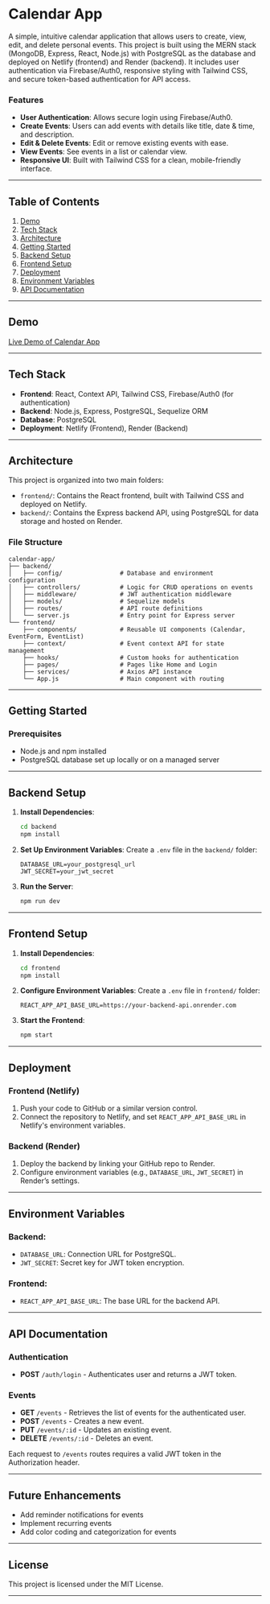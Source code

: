

# **Calendar App**

A simple, intuitive calendar application that allows users to create, view, edit, and delete personal events. This project is built using the MERN stack (MongoDB, Express, React, Node.js) with PostgreSQL as the database and deployed on Netlify (frontend) and Render (backend). It includes user authentication via Firebase/Auth0, responsive styling with Tailwind CSS, and secure token-based authentication for API access.

### **Features**
- **User Authentication**: Allows secure login using Firebase/Auth0.
- **Create Events**: Users can add events with details like title, date & time, and description.
- **Edit & Delete Events**: Edit or remove existing events with ease.
- **View Events**: See events in a list or calendar view.
- **Responsive UI**: Built with Tailwind CSS for a clean, mobile-friendly interface.

---

## **Table of Contents**

1. [Demo](#demo)
2. [Tech Stack](#tech-stack)
3. [Architecture](#architecture)
4. [Getting Started](#getting-started)
5. [Backend Setup](#backend-setup)
6. [Frontend Setup](#frontend-setup)
7. [Deployment](#deployment)
8. [Environment Variables](#environment-variables)
9. [API Documentation](#api-documentation)

---

## **Demo**
[Live Demo of Calendar App](https://yourapp.netlify.app)

---

## **Tech Stack**
- **Frontend**: React, Context API, Tailwind CSS, Firebase/Auth0 (for authentication)
- **Backend**: Node.js, Express, PostgreSQL, Sequelize ORM
- **Database**: PostgreSQL
- **Deployment**: Netlify (Frontend), Render (Backend)

---

## **Architecture**

This project is organized into two main folders:
- `frontend/`: Contains the React frontend, built with Tailwind CSS and deployed on Netlify.
- `backend/`: Contains the Express backend API, using PostgreSQL for data storage and hosted on Render.

### **File Structure**

```
calendar-app/
├── backend/
│   ├── config/                # Database and environment configuration
│   ├── controllers/           # Logic for CRUD operations on events
│   ├── middleware/            # JWT authentication middleware
│   ├── models/                # Sequelize models
│   ├── routes/                # API route definitions
│   └── server.js              # Entry point for Express server
└── frontend/
    ├── components/            # Reusable UI components (Calendar, EventForm, EventList)
    ├── context/               # Event context API for state management
    ├── hooks/                 # Custom hooks for authentication
    ├── pages/                 # Pages like Home and Login
    ├── services/              # Axios API instance
    └── App.js                 # Main component with routing
```

---

## **Getting Started**

### **Prerequisites**
- Node.js and npm installed
- PostgreSQL database set up locally or on a managed server

---

## **Backend Setup**

1. **Install Dependencies**:
   ```bash
   cd backend
   npm install
   ```
2. **Set Up Environment Variables**: Create a `.env` file in the `backend/` folder:
   ```plaintext
   DATABASE_URL=your_postgresql_url
   JWT_SECRET=your_jwt_secret
   ```
3. **Run the Server**:
   ```bash
   npm run dev
   ```

---

## **Frontend Setup**

1. **Install Dependencies**:
   ```bash
   cd frontend
   npm install
   ```
2. **Configure Environment Variables**: Create a `.env` file in `frontend/` folder:
   ```plaintext
   REACT_APP_API_BASE_URL=https://your-backend-api.onrender.com
   ```
3. **Start the Frontend**:
   ```bash
   npm start
   ```

---

## **Deployment**

### **Frontend (Netlify)**
1. Push your code to GitHub or a similar version control.
2. Connect the repository to Netlify, and set `REACT_APP_API_BASE_URL` in Netlify's environment variables.

### **Backend (Render)**
1. Deploy the backend by linking your GitHub repo to Render.
2. Configure environment variables (e.g., `DATABASE_URL`, `JWT_SECRET`) in Render’s settings.

---

## **Environment Variables**

### Backend:
- `DATABASE_URL`: Connection URL for PostgreSQL.
- `JWT_SECRET`: Secret key for JWT token encryption.

### Frontend:
- `REACT_APP_API_BASE_URL`: The base URL for the backend API.

---

## **API Documentation**

### **Authentication**
- **POST** `/auth/login` - Authenticates user and returns a JWT token.

### **Events**
- **GET** `/events` - Retrieves the list of events for the authenticated user.
- **POST** `/events` - Creates a new event.
- **PUT** `/events/:id` - Updates an existing event.
- **DELETE** `/events/:id` - Deletes an event.

Each request to `/events` routes requires a valid JWT token in the Authorization header.

---

## **Future Enhancements**
- Add reminder notifications for events
- Implement recurring events
- Add color coding and categorization for events

---

## **License**
This project is licensed under the MIT License.

---
